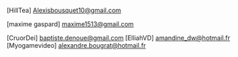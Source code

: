 
[HillTea] Alexisbousquet10@gmail.com

[maxime gaspard] maxime1513@gmail.com

[CruorDei] baptiste.denoue@gmail.com
[ElliahVD] amandine_dw@hotmail.fr
[Myogamevideo] alexandre.bougrat@hotmail.fr
